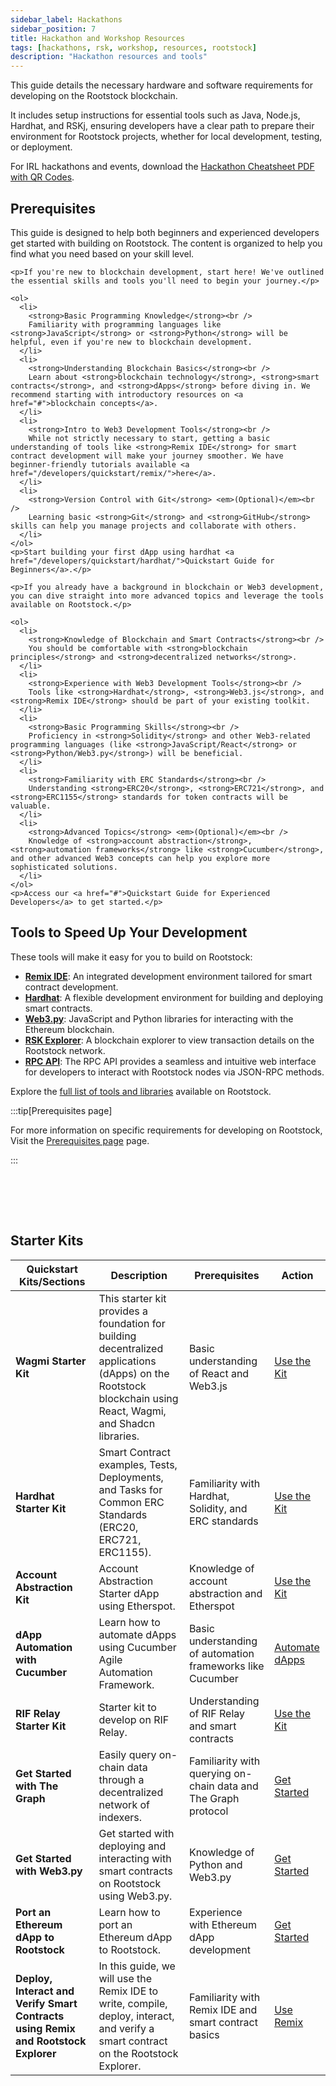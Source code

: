 ```yaml
---
sidebar_label: Hackathons 
sidebar_position: 7
title: Hackathon and Workshop Resources
tags: [hackathons, rsk, workshop, resources, rootstock]
description: "Hackathon resources and tools"
---
```


This guide details the necessary hardware and software requirements for developing on the Rootstock blockchain. 

It includes setup instructions for essential tools such as Java, Node.js, Hardhat, and RSKj, ensuring developers have a clear path to prepare their environment for Rootstock projects, whether for local development, testing, or deployment. 

For IRL hackathons and events, download the [Hackathon Cheatsheet PDF with QR Codes](/rootstock-cheatsheet.pdf).





## Prerequisites

This guide is designed to help both beginners and experienced developers get started with building on Rootstock. The content is organized to help you find what you need based on your skill level.

<Tabs>
  <TabItem value="beginners" label="Beginners" default>
    
    <p>If you're new to blockchain development, start here! We've outlined the essential skills and tools you'll need to begin your journey.</p>

    <ol>
      <li>
        <strong>Basic Programming Knowledge</strong><br />
        Familiarity with programming languages like <strong>JavaScript</strong> or <strong>Python</strong> will be helpful, even if you're new to blockchain development.
      </li>
      <li>
        <strong>Understanding Blockchain Basics</strong><br />
        Learn about <strong>blockchain technology</strong>, <strong>smart contracts</strong>, and <strong>dApps</strong> before diving in. We recommend starting with introductory resources on <a href="#">blockchain concepts</a>.
      </li>
      <li>
        <strong>Intro to Web3 Development Tools</strong><br />
        While not strictly necessary to start, getting a basic understanding of tools like <strong>Remix IDE</strong> for smart contract development will make your journey smoother. We have beginner-friendly tutorials available <a href="/developers/quickstart/remix/">here</a>.
      </li>
      <li>
        <strong>Version Control with Git</strong> <em>(Optional)</em><br />
        Learning basic <strong>Git</strong> and <strong>GitHub</strong> skills can help you manage projects and collaborate with others.
      </li>
    </ol>
    <p>Start building your first dApp using hardhat <a href="/developers/quickstart/hardhat/">Quickstart Guide for Beginners</a>.</p>
  </TabItem>

  <TabItem value="experienced" label="Experienced Developers">
    
    <p>If you already have a background in blockchain or Web3 development, you can dive straight into more advanced topics and leverage the tools available on Rootstock.</p>

    <ol>
      <li>
        <strong>Knowledge of Blockchain and Smart Contracts</strong><br />
        You should be comfortable with <strong>blockchain principles</strong> and <strong>decentralized networks</strong>.
      </li>
      <li>
        <strong>Experience with Web3 Development Tools</strong><br />
        Tools like <strong>Hardhat</strong>, <strong>Web3.js</strong>, and <strong>Remix IDE</strong> should be part of your existing toolkit.
      </li>
      <li>
        <strong>Basic Programming Skills</strong><br />
        Proficiency in <strong>Solidity</strong> and other Web3-related programming languages (like <strong>JavaScript/React</strong> or <strong>Python/Web3.py</strong>) will be beneficial.
      </li>
      <li>
        <strong>Familiarity with ERC Standards</strong><br />
        Understanding <strong>ERC20</strong>, <strong>ERC721</strong>, and <strong>ERC1155</strong> standards for token contracts will be valuable.
      </li>
      <li>
        <strong>Advanced Topics</strong> <em>(Optional)</em><br />
        Knowledge of <strong>account abstraction</strong>, <strong>automation frameworks</strong> like <strong>Cucumber</strong>, and other advanced Web3 concepts can help you explore more sophisticated solutions.
      </li>
    </ol>
    <p>Access our <a href="#">Quickstart Guide for Experienced Developers</a> to get started.</p>
  </TabItem>
</Tabs>



## Tools to Speed Up Your Development

These tools will make it easy for you to build on Rootstock:

- **[Remix IDE](/developers/quickstart/remix/)**: An integrated development environment tailored for smart contract development.
- **[Hardhat](/developers/quickstart/hardhat/)**: A flexible development environment for building and deploying smart contracts.
- **[Web3.py](/developers/quickstart/web3-python/)**: JavaScript and Python libraries for interacting with the Ethereum blockchain.
- **[RSK Explorer](https://explorer.testnet.rootstock.io/)**: A blockchain explorer to view transaction details on the Rootstock network.
- **[RPC API](/developers/rpc-api/)**: The RPC API provides a seamless and intuitive web interface for developers to interact with Rootstock nodes via JSON-RPC methods.

Explore the [full list of tools and libraries](/dev-tools/) available on Rootstock.

:::tip[Prerequisites page]

For more information on specific requirements for developing on Rootstock, Visit the [Prerequisites page](/developers/requirements/") page.

:::


<Card
  title="Rootstock Hackathon Cheatsheet"
  description="The Rootstock Hackathon Cheatsheet is a concise reference guide for developers aiming to deploy decentralized applications (dApps) on the Rootstock network."
  link="https://cheatography.com/devrelrootstock/cheat-sheets/rootstock-dev/"
/>

<br></br>

<Card
  title="Starter Kits"
  description="Starter Kits for easy Rootstock Development."
  link="/developers/quickstart/"
/>

<br/>

## Starter Kits

| Quickstart Kits/Sections                                      | Description                                                                                             | Prerequisites                                                      | Action                     |
|---------------------------------------------------------------|---------------------------------------------------------------------------------------------------------|-------------------------------------------------------------------|----------------------------|
| **Wagmi Starter Kit**                                          | This starter kit provides a foundation for building decentralized applications (dApps) on the Rootstock blockchain using React, Wagmi, and Shadcn libraries. | Basic understanding of React and Web3.js                           | [Use the Kit](https://dev.rootstock.io/developers/quickstart/wagmi/)               |
| **Hardhat Starter Kit**                                        | Smart Contract examples, Tests, Deployments, and Tasks for Common ERC Standards (ERC20, ERC721, ERC1155).| Familiarity with Hardhat, Solidity, and ERC standards              | [Use the Kit](https://dev.rootstock.io/developers/quickstart/hardhat/)                |
| **Account Abstraction Kit**                                    | Account Abstraction Starter dApp using Etherspot.                                                        | Knowledge of account abstraction and Etherspot                     | [Use the Kit](https://dev.rootstock.io/developers/quickstart/rootstock-etherspot/)                |
| **dApp Automation with Cucumber**                              | Learn how to automate dApps using Cucumber Agile Automation Framework.                                   | Basic understanding of automation frameworks like Cucumber         | [Automate dApps](https://dev.rootstock.io/resources/tutorials/dapp-automation-cucumber/)             |
| **RIF Relay Starter Kit**                                      | Starter kit to develop on RIF Relay.                                                                     | Understanding of RIF Relay and smart contracts                     | [Use the Kit](https://dev.rootstock.io/developers/integrate/rif-relay/sample-dapp/)                    |
| **Get Started with The Graph**                                 | Easily query on-chain data through a decentralized network of indexers.                                  | Familiarity with querying on-chain data and The Graph protocol      | [Get Started](https://dev.rootstock.io/dev-tools/thegraph/)                |
| **Get Started with Web3.py**                                   | Get started with deploying and interacting with smart contracts on Rootstock using Web3.py.              | Knowledge of Python and Web3.py                                    | [Get Started](https://dev.rootstock.io/developers/quickstart/web3-python/)               |
| **Port an Ethereum dApp to Rootstock**                         | Learn how to port an Ethereum dApp to Rootstock.                                                         | Experience with Ethereum dApp development                          | [Get Started](https://dev.rootstock.io/resources/port-to-rootstock/ethereum-dapp/)               |
| **Deploy, Interact and Verify Smart Contracts using Remix and Rootstock Explorer** | In this guide, we will use the Remix IDE to write, compile, deploy, interact, and verify a smart contract on the Rootstock Explorer. | Familiarity with Remix IDE and smart contract basics               | [Use Remix](https://dev.rootstock.io/developers/quickstart/remix/)                  |
